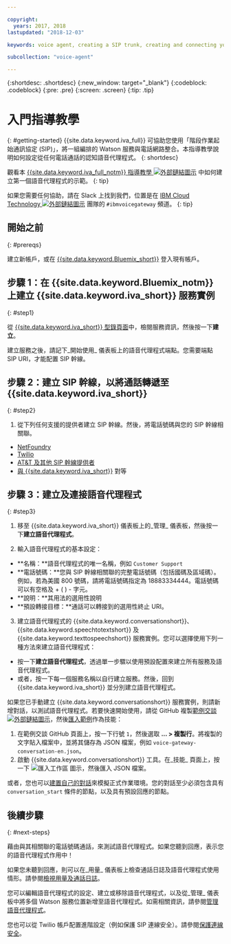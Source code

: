 ```yaml
---

copyright:
  years: 2017, 2018
lastupdated: "2018-12-03"

keywords: voice agent, creating a SIP trunk, creating and connecting your voice agent,

subcollection: "voice-agent"

---
```


{:shortdesc: .shortdesc}
{:new_window: target="_blank"}
{:codeblock: .codeblock}
{:pre: .pre}
{:screen: .screen}
{:tip: .tip}

# 入門指導教學
{: #getting-started}
{{site.data.keyword.iva_full}} 可協助您使用「階段作業起始通訊協定 (SIP)」，將一組編排的 Watson 服務與電話網路整合。本指導教學說明如何設定從任何電話通話的認知語音代理程式。
{: shortdesc}

觀看本 [{{site.data.keyword.iva_full_notm}} 指導教學 ![外部鏈結圖示](../../icons/launch-glyph.svg "外部鏈結圖示")](https://developer.ibm.com/tv/building-voice-enabled-cognitive-applications-with-watson/) 中如何建立第一個語音代理程式的示範。
{: tip}

如果您需要任何協助，請在 Slack 上找到我們，位置是在 [IBM Cloud Technology ![外部鏈結圖示](../../icons/launch-glyph.svg "外部鏈結圖示")](https://slack-invite-ibm-cloud-tech.mybluemix.net/) 團隊的 `#ibmvoicegateway` 頻道。
{: tip}

## 開始之前
{: #prereqs}

建立新帳戶，或在 [{{site.data.keyword.Bluemix_short}}](https://cloud.ibm.com/) 登入現有帳戶。

## 步驟 1：在 {{site.data.keyword.Bluemix_notm}} 上建立 {{site.data.keyword.iva_short}} 服務實例
{: #step1}

從 [{{site.data.keyword.iva_short}} 型錄頁面](https://cloud.ibm.com/catalog/services/voice-agent-with-watson)中，檢閱服務資訊，然後按一下**建立**。

建立服務之後，請記下_開始使用_ 儀表板上的語音代理程式端點。您需要端點 SIP URI，才能配置 SIP 幹線。

## 步驟 2：建立 SIP 幹線，以將通話轉遞至 {{site.data.keyword.iva_short}}
{: #step2}

1. 從下列任何支援的提供者建立 SIP 幹線。然後，將電話號碼與您的 SIP 幹線相關聯。

  * [NetFoundry](/docs/services/voice-agent?topic=voice-agent-connect#NetFoundry-setup)
  * [Twilio](/docs/services/voice-agent?topic=voice-agent-connect#twilio-setup)
  * [AT&T 及其他 SIP 幹線提供者](/docs/services/voice-agent?topic=voice-agent-connect#att-other)
  * [與 {{site.data.keyword.iva_short}}](/docs/services/voice-agent?topic=voice-agent-connect#peering) 對等

## 步驟 3：建立及連接語音代理程式
{: #step3}

1. 移至 {{site.data.keyword.iva_short}} 儀表板上的_管理_ 儀表板，然後按一下**建立語音代理程式**。

2. 輸入語音代理程式的基本設定：
  * **名稱：**語音代理程式的唯一名稱，例如 `Customer Support`
  * **電話號碼：**您與 SIP 幹線相關聯的完整電話號碼（包括國碼及區域碼）。例如，若為美國 800 號碼，請將電話號碼指定為 18883334444。電話號碼可以有空格及 + ( ) - 字元。
  * **說明：**其用法的選用性說明
  * **預設轉接目標：**通話可以轉接到的選用性終止 URI。

3. 建立語音代理程式的 {{site.data.keyword.conversationshort}}、{{site.data.keyword.speechtotextshort}} 及 {{site.data.keyword.texttospeechshort}} 服務實例。您可以選擇使用下列一種方法來建立語音代理程式：
  * 按一下**建立語音代理程式**，透過單一步驟以使用預設配置來建立所有服務及語音代理程式。
  * 或者，按一下每一個服務名稱以自行建立服務。然後，回到 {{site.data.keyword.iva_short}} 並分別建立語音代理程式。

   如果您已手動建立 {{site.data.keyword.conversationshort}} 服務實例，則請新增對話，以測試語音代理程式。若要快速開始使用，請從 GitHub 複製[範例交談 ![外部鏈結圖示](../../icons/launch-glyph.svg "外部鏈結圖示")](https://github.com/WASdev/sample.voice.gateway/blob/master/conversation/voice-gateway-conversation-en.json)，然後[匯入範例](/docs/conversation?topic=services/conversation-configuring-a-watson-assistant-workspace#creating-workspaces)作為技能：

   1. 在範例交談 GitHub 頁面上，按一下行號 `1`，然後選取 **... > 複製行**。將複製的文字貼入檔案中，並將其儲存為 JSON 檔案，例如 `voice-gateway-conversation-en.json`。
   2. 啟動 {{site.data.keyword.conversationshort}} 工具。在_技能_ 頁面上，按一下 ![匯入工作區](../conversation/images/workspace_import.png) 圖示，然後匯入 JSON 檔案。

  或者，您也可以[建置自己的對話](/docs/services/assistant?topic=assistant-getting-started#getting-started-build-dialog)來模擬正式作業環境。您的對話至少必須包含具有 `conversation_start` 條件的節點，以及具有預設回應的節點。


## 後續步驟
{: #next-steps}

藉由與其相關聯的電話號碼通話，來測試語音代理程式。如果您聽到回應，表示您的語音代理程式作用中！

如果您未聽到回應，則可以在_用量_ 儀表板上檢查通話日誌及語音代理程式使用情形。請參閱[檢視用量及通話日誌](/docs/services/voice-agent?topic=voice-agent-logging)。

您可以編輯語音代理程式的設定、建立或移除語音代理程式，以及從_管理_ 儀表板中將多個 Watson 服務位置新增至語音代理程式。如需相關資訊，請參閱[管理語音代理程式](/docs/services/voice-agent?topic=voice-agent-managing)。

您也可以從 Twilio 帳戶配置進階設定（例如保護 SIP 連線安全）。請參閱[保護連線安全](/docs/services/voice-agent?topic=voice-agent-securing)。
